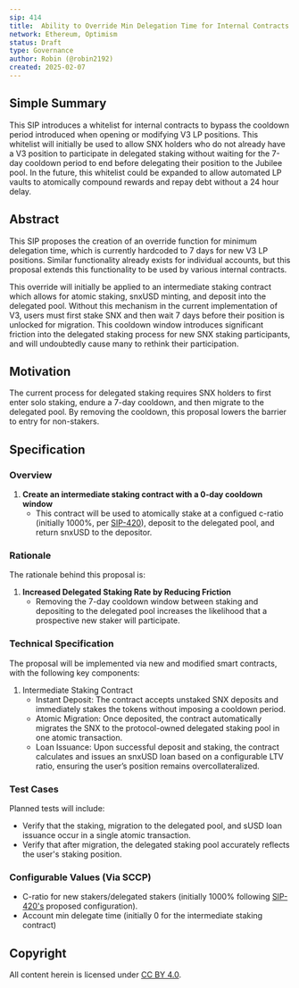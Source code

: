 ```yaml
---
sip: 414
title:  Ability to Override Min Delegation Time for Internal Contracts
network: Ethereum, Optimism
status: Draft
type: Governance
author: Robin (@robin2192)
created: 2025-02-07
---
```


<!--You can leave these HTML comments in your merged SIP and delete the visible duplicate text guides, they will not appear and may be helpful to refer to if you edit it again. This is the suggested template for new SIPs. Note that an SIP number will be assigned by an editor. When opening a pull request to submit your SIP, please use an abbreviated title in the filename, `sip-draft_title_abbrev.md`. The title should be 44 characters or less.-->

## Simple Summary

<!--"If you can't explain it simply, you don't understand it well enough." Simply describe the outcome the proposed change intends to achieve. This should be non-technical and accessible to a casual community member.-->

This SIP introduces a whitelist for internal contracts to bypass the cooldown period introduced when opening or modifying V3 LP positions. This whitelist will initially be used to allow SNX holders who do not already have a V3 position to participate in delegated staking without waiting for the 7-day cooldown period to end before delegating their position to the Jubilee pool. In the future, this whitelist could be expanded to allow automated LP vaults to atomically compound rewards and repay debt without a 24 hour delay.

## Abstract

<!--A short (~200 word) description of the proposed change, the abstract should clearly describe the proposed change. This is what *will* be done if the SIP is implemented, not *why* it should be done or *how* it will be done.-->

This SIP proposes the creation of an override function for minimum delegation time, which is currently hardcoded to 7 days for new V3 LP positions. Similar functionality already exists for individual accounts, but this proposal extends this functionality to be used by various internal contracts.

This override will initially be applied to an intermediate staking contract which allows for atomic staking, snxUSD minting, and deposit into the delegated pool. Without this mechanism in the current implementation of V3, users must first stake SNX and then wait 7 days before their position is unlocked for migration. This cooldown window introduces significant friction into the delegated staking process for new SNX staking participants, and will undoubtedly cause many to rethink their participation. 

## Motivation

<!--This is the problem statement. This is the *why* of the SIP. It should clearly explain *why* the current state of the protocol is inadequate.-->

The current process for delegated staking requires SNX holders to first enter solo staking, endure a 7-day cooldown, and then migrate to the delegated pool. By removing the cooldown, this proposal lowers the barrier to entry for non-stakers.

## Specification

<!--There are five sections in the Specification:
1. Overview
2. Rationale
3. Technical Specification
4. Test Cases
5. Configurable Values (Via SCCP)
-->

### Overview

<!--This is a high level overview of how the SIP will solve the problem.-->

1. **Create an intermediate staking contract with a 0-day cooldown window**  
   - This contract will be used to atomically stake at a configued c-ratio (initially 1000%, per [SIP-420](https://sips.synthetix.io/sips/sip-420/)), deposit to the delegated pool, and return snxUSD to the depositor.

### Rationale

<!--This is where you explain the reasoning behind how you propose to solve the problem.-->

The rationale behind this proposal is:  
1. **Increased Delegated Staking Rate by Reducing Friction**  
   - Removing the 7-day cooldown window between staking and depositing to the delegated pool increases the likelihood that a prospective new staker will participate.

### Technical Specification

<!--The technical specification should outline the public API of the changes proposed.-->

The proposal will be implemented via new and modified smart contracts, with the following key components:

1. Intermediate Staking Contract
   - Instant Deposit: The contract accepts unstaked SNX deposits and immediately stakes the tokens without imposing a cooldown period.
   - Atomic Migration: Once deposited, the contract automatically migrates the SNX to the protocol-owned delegated staking pool in one atomic transaction.
   - Loan Issuance: Upon successful deposit and staking, the contract calculates and issues an snxUSD loan based on a configurable LTV ratio, ensuring the user’s position remains overcollateralized.

### Test Cases

<!--Test cases for an implementation are mandatory for SIPs but can be included with the implementation.-->

Planned tests will include:  
- Verify that the staking, migration to the delegated pool, and sUSD loan issuance occur in a single atomic transaction.
- Verify that after migration, the delegated staking pool accurately reflects the user's staking position.

### Configurable Values (Via SCCP)

<!--Please list all values configurable via SCCP under this implementation.-->

- C-ratio for new stakers/delegated stakers (initially 1000% following [SIP-420's](https://sips.synthetix.io/sips/sip-420/) proposed configuration).
- Account min delegate time (initially 0 for the intermediate staking contract)  

## Copyright

All content herein is licensed under [CC BY 4.0](https://creativecommons.org/licenses/by/4.0/).
